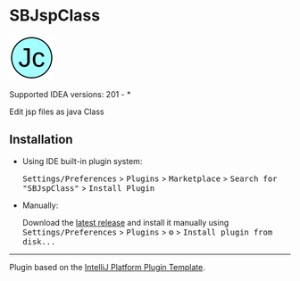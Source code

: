# SBJspClass

![logo](/src/main/resources/META-INF/pluginIcon.svg)

Supported IDEA versions: 201 - *

<!-- Plugin description -->
Edit jsp files as java Class
<!-- Plugin description end -->

## Installation

- Using IDE built-in plugin system:

  <kbd>Settings/Preferences</kbd> > <kbd>Plugins</kbd> > <kbd>Marketplace</kbd> > <kbd>Search for "SBJspClass"</kbd> >
  <kbd>Install Plugin</kbd>

- Manually:

  Download the [latest release](https://github.com/garbarick/SBJspClass/tree/main/release) and install it manually using
  <kbd>Settings/Preferences</kbd> > <kbd>Plugins</kbd> > <kbd>⚙️</kbd> > <kbd>Install plugin from disk...</kbd>


---
Plugin based on the [IntelliJ Platform Plugin Template][template].

[template]: https://github.com/JetBrains/intellij-platform-plugin-template
